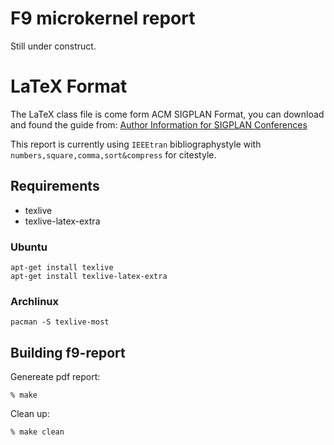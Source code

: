 # F9 microkernel report

Still under construct.

# LaTeX Format

The LaTeX class file is come form ACM SIGPLAN Format, you can download and found the guide from:
[Author Information for SIGPLAN Conferences](http://www.sigplan.org/Resources/Author/)

This report is currently using `IEEEtran` bibliographystyle with `numbers,square,comma,sort&compress` for citestyle.

## Requirements

* texlive
* texlive-latex-extra

### Ubuntu

```
apt-get install texlive
apt-get install texlive-latex-extra
```

### Archlinux

```
pacman -S texlive-most
```

## Building f9-report

Genereate pdf report:

```
% make
```

Clean up:

```
% make clean
```







